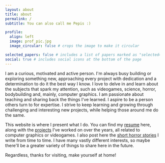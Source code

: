 ```yaml
---
layout: about
title: about
permalink: /
subtitle: You can also call me Pepis :)

profile:
  align: left
  image: prof_pic.jpg
  image_circular: false # crops the image to make it circular

selected_papers: false # includes a list of papers marked as "selected={true}"
social: true # includes social icons at the bottom of the page
---
```

I am a curious, motivated and active person. I'm always busy building or exploring something new, approaching every project with dedication and a determination to do it the best way I know. I love to delve in and learn about the subjects that spark my attention, such as videogames, science, horror, bodybuilding and, mainly, computer graphics. I am passionate about teaching and sharing back the things I've learned. I aspire to be a person others turn to for expertise. I strive to keep learning and growing through challenging and interesting new projects, while helping those around me do the same.

This website is where I present what I do. You can find my [resume](/cv) here, along with the [projects](/projects) I've worked on over the years, all related to computer graphics or videogames. I also post here the [short horror stories](/horror_stories) I write from time to time. I have many vastly different interests, so maybe there'll be a greater variety of things to share here in the future.

Regardless, thanks for visiting, make yourself at home!

